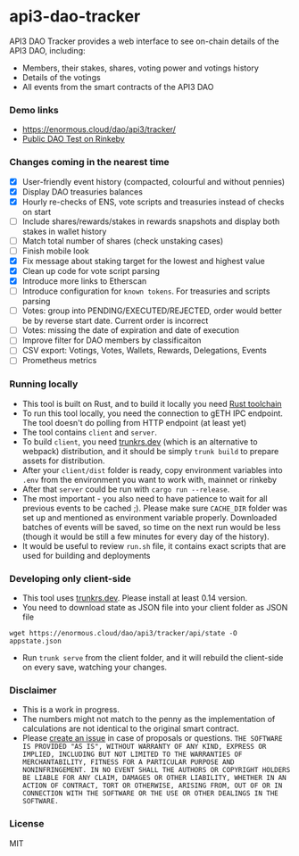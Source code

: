 # api3-dao-tracker

API3 DAO Tracker provides a web interface to see on-chain details of the API3 DAO, including:

- Members, their stakes, shares, voting power and votings history
- Details of the votings
- All events from the smart contracts of the API3 DAO

### Demo links

- https://enormous.cloud/dao/api3/tracker/
- [Public DAO Test on Rinkeby](https://enormous.cloud/dao/api3/tracker-rinkeby/)

### Changes coming in the nearest time
- [x] User-friendly event history (compacted, colourful and without pennies)
- [x] Display DAO treasuries balances
- [x] Hourly re-checks of ENS, vote scripts and treasuries instead of checks on start
- [ ] Include shares/rewards/stakes in rewards snapshots and display both stakes in wallet history
- [ ] Match total number of shares (check unstaking cases)
- [ ] Finish mobile look
- [x] Fix message about staking target for the lowest and highest value
- [x] Clean up code for vote script parsing
- [x] Introduce more links to Etherscan
- [ ] Introduce configuration for `known tokens`. For treasuries and scripts parsing
- [ ] Votes: group into PENDING/EXECUTED/REJECTED, order would better be by reverse start date. Current order is incorrect
- [ ] Votes: missing the date of expiration and date of execution
- [ ] Improve filter for DAO members by classificaiton
- [ ] CSV export: Votings, Votes, Wallets, Rewards, Delegations, Events
- [ ] Prometheus metrics

### Running locally

- This tool is built on Rust, and to build it locally you need [Rust toolchain](https://www.rust-lang.org/tools/install)
- To run this tool locally, you need the connection to gETH IPC endpoint. The tool doesn't do polling from HTTP endpoint (at least yet)
- The tool contains `client` and `server`. 
- To build `client`, you need [trunkrs.dev](https://github.com/thedodd/trunk) (which is an alternative to webpack) distribution, and it should be simply `trunk build` to prepare assets for distribution.
- After your `client/dist` folder is ready, copy environment variables into `.env` from the environment you want to work with, mainnet or rinkeby
- After that `server` could be run with `cargo run --release`.
- The most important - you also need to have patience to wait for all previous events to be cached ;). Please make sure `CACHE_DIR` folder was set up and mentioned as environment variable properly. Downloaded batches of events will be saved, so time on the next run would be less (though it would be still a few minutes for every day of the history).
- It would be useful to review `run.sh` file, it contains exact scripts that are used for building and deployments

### Developing only client-side

- This tool uses [trunkrs.dev](https://github.com/thedodd/trunk). Please install at least 0.14 version.
- You need to download state as JSON file into your client folder as JSON file
```
wget https://enormous.cloud/dao/api3/tracker/api/state -O appstate.json
```
- Run `trunk serve` from the client folder, and it will rebuild the client-side on every save, watching your changes.

### Disclaimer

- This is a work in progress. 
- The numbers might not match to the penny as the implementation of calculations are not identical to the original smart contract.
- Please [create an issue](https://github.com/EnormousCloud/api3-dao-tracker/issues) in case of proposals or questions.
`
THE SOFTWARE IS PROVIDED "AS IS", WITHOUT WARRANTY OF ANY KIND, EXPRESS OR IMPLIED, INCLUDING BUT NOT LIMITED TO THE WARRANTIES OF MERCHANTABILITY, FITNESS FOR A PARTICULAR PURPOSE AND NONINFRINGEMENT. IN NO EVENT SHALL THE AUTHORS OR COPYRIGHT HOLDERS BE LIABLE FOR ANY CLAIM, DAMAGES OR OTHER LIABILITY, WHETHER IN AN ACTION OF CONTRACT, TORT OR OTHERWISE, ARISING FROM, OUT OF OR IN CONNECTION WITH THE SOFTWARE OR THE USE OR OTHER DEALINGS IN THE SOFTWARE.
`

### License
MIT
